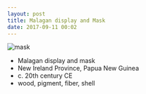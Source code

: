 ```yaml
---
layout: post
title: Malagan display and Mask
date: 2017-09-11 00:02
---
```


![mask]

* Malagan display and mask
* New Ireland Province, Papua New Guinea
* c. 20th century CE
* wood, pigment, fiber, shell

[mask]: http://www.imamuseum.org/sites/default/files/mars/1c/1ceb51b8-0026-47d2-bf54-09ccd661db0b.jpg
